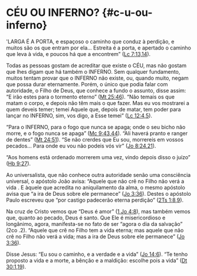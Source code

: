 # CÉU OU INFERNO? {#c-u-ou-inferno}

&#039;LARGA É A PORTA, e espaçoso o caminho que conduz à perdição, e muitos são os que entram por ela... Estreita é a porta, e apertado o caminho que leva à vida, e poucos há que a encontrem” ([Lc 7:13,14](http://bibliaonline.com.br/acf/lc/7/13,14)).

Todas as pessoas gostam de acreditar que existe o CÉU, mas não gostam que lhes digam que há também o INFERNO. Sem qualquer fundamento, muitos tentam provar que o INFERNO não existe, ou, quando muito, negam que possa durar eternamente. Porém, o único que podia falar com autoridade, o Filho de Deus, que conhece a fundo o assunto, disse assim: “E irão estes para o tormento eterno” ([Mt 25:46](http://bibliaonline.com.br/acf/mt/25/46)). “Não temais os que matam o corpo, e depois não têm mais o que fazer. Mas eu vos mostrarei a quem deveis temer; temei Aquele que, depois de matar, tem poder para lançar no INFERNO, sim, vos digo, a Esse temei” ([Lc 12:4,5](http://bibliaonline.com.br/acf/lc/12/4,5)).

“Para o INFERNO, para o fogo que nunca se apaga; onde o seu bicho não morre, e o fogo nunca se apaga” ([Mc 9:43,44](http://bibliaonline.com.br/acf/mc/9/43,44)). “Ali haverá pranto e ranger de dentes” ([Mt 24:51](http://bibliaonline.com.br/acf/mt/24/51)). “Se não crerdes que Eu sou, morrereis em vossos pecados... Para onde eu vou não podeis vós vir” ([Jo 8:24,21](http://bibliaonline.com.br/acf/jo/8/24,21)).

“Aos homens está ordenado morrerem uma vez, vindo depois disso o juízo” ([Hb 9:27](http://bibliaonline.com.br/acf/hb/9/27)).

Ao universalista, que não conhece outra autoridade senão uma consciência universal, o apóstolo João avisa: “Aquele que não crê no Filho não verá a vida . E àquele que acredita no aniquilamento da alma, o mesmo apóstolo avisa que “a ira de Deus sobre ele permanece” ([Jo 3:36](http://bibliaonline.com.br/acf/jo/3/36)). Destes o apóstolo Paulo escreveu que “por castigo padecerão eterna perdição” ([2Ts 1:8,9](http://bibliaonline.com.br/acf/2ts/1/8,9)).

Na cruz de Cristo vemos que “Deus é amor” ([1 Jo 4:8](http://bibliaonline.com.br/acf/1jo/4/8)), mas também vemos que, quanto ao pecado, Deus é santo. Que Ele é misericordioso e longânimo, agora, manifesta-se no fato de ser “agora o dia da salvação” (2co .2). “Aquele que crê no Filho tem a vida eterna; mas aquele que não crê no Filho não verá a vida; mas a ira de Deus sobre ele permanece” ([Jo 3:36](http://bibliaonline.com.br/acf/jo/3/36)).

Disse Jesus: “Eu sou o caminho, e a verdade e a vida” ([Jo 14:6](http://bibliaonline.com.br/acf/jo/14/6)). “Te tenho proposto a vida e a morte, a bênção e a maldição: escolhe pois a vida” ([Dt 30:1,19](http://bibliaonline.com.br/acf/dt/30/1,19)).